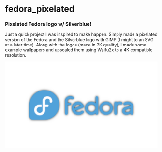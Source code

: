 # fedora_pixelated  

### Pixelated Fedora logo w/ Silverblue!  
  
Just a quick project I was inspired to make happen. Simply made a pixelated version of the Fedora and the Silverblue logo with GIMP (I might to an SVG at a later time). Along with the logos (made in 2K quality), I made some example wallpapers and upscaled them using Waifu2x to a 4K compatible resolution.  

![Preview of Fedora Logo](FedoraLogo_Transparency_2k.png "Preview Image")  

